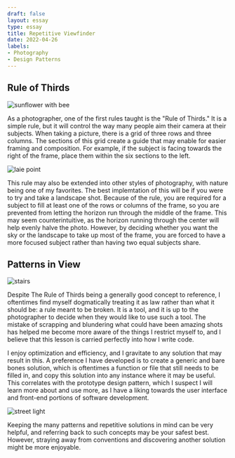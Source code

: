 ```yaml
---
draft: false
layout: essay
type: essay
title: Repetitive Viewfinder
date: 2022-04-26
labels:
- Photography
- Design Patterns
---
```


## Rule of Thirds

<img class="ui medium left floated rounded image" src="../images/sunflower.jpg" alt="sunflower with bee">

As a photographer, one of the first rules taught is the "Rule of Thirds." It is a simple
rule, but it will control the way many people aim their camera at their subjects. When
taking a picture, there is a grid of three rows and three columns. The sections of this grid
create a guide that may enable for easier framing and composition. For example, if the subject is
facing towards the right of the frame, place them within the six sections to the left.

<img class="ui medium right floated rounded image" src="../images/laie-point.jpg" alt="laie point">

This rule may also be extended into other styles of photography, with nature being one of my
favorites. The best implemtation of this will be if you were to try and take a landscape shot.
Because of the rule, you are required for a subject to fill at least one of the rows or columns
of the frame, so you are prevented from letting the horizon run through the middle of the frame.
This may seem counterintuitive, as the horizon running through the center will help evenly halve
the photo. However, by deciding whether you want the sky or the landscape to take up most of the
frame, you are forced to have a more focused subject rather than having two equal subjects share.

## Patterns in View

<img class="ui medium left floated rounded image" src="../images/the-stairs.JPG" alt="stairs">

Despite The Rule of Thirds being a generally good concept to reference, I oftentimes find myself 
dogmatically treating it as law rather than what it should be: a rule meant to be broken. It is 
a tool, and it is up to the photographer to decide when they would like to use such a tool. The 
mistake of scrapping and blundering what could have been amazing shots has helped me become more 
aware of the things I restrict myself to, and I believe that this lesson is carried perfectly 
into how I write code.

I enjoy optimization and efficiency, and I gravitate to any solution that may result in this. A 
preference I have developed is to create a generic and bare bones solution, which is oftentimes 
a function or file that still needs to be filled in, and copy this solution into any instance 
where it may be useful. This correlates with the prototype design pattern, which I suspect I 
will learn more about and use more, as I have a liking towards the user interface and front-end 
portions of software development.

<img class="ui medium floated rounded image" src="../images/lamp-post.jpeg" alt="street light">

Keeping the many patterns and repetitive solutions in mind can be very helpful, and referring 
back to such concepts may be your safest best. However, straying away from conventions and 
discovering another solution might be more enjoyable.
